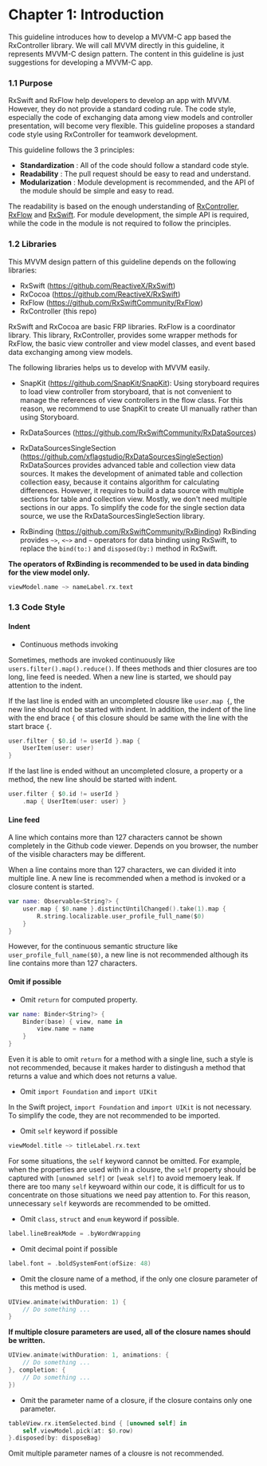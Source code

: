 # Chapter 1: Introduction

This guideline introduces how to develop a MVVM-C app based the RxController library.
We will call MVVM directly in this guideline, it represents MVVM-C design pattern.
The content in this guideline is just suggestions for developing a MVVM-C app.

### 1.1 Purpose

RxSwift and RxFlow help developers to develop an app with MVVM.
However, they do not provide a standard coding rule.
The code style, especially the code of exchanging data among view models and controller presentation, will become very flexible.
This guideline proposes a standard code style using RxController for teamwork development.

This guideline follows the 3 principles:

- **Standardization** : All of the code should follow a standard code style.
- **Readability** : The pull request should be easy to read and understand.
- **Modularization** : Module development is recommended, and the API of the module should be simple and easy to read.

The readability is based on the enough understanding of [RxController](https://github.com/xflagstudio/RxController), [RxFlow](https://github.com/RxSwiftCommunity/RxFlow) and [RxSwift](https://github.com/ReactiveX/RxSwift).
For module development, the simple API is required, while the code in the module is not required to follow the principles.

### 1.2 Libraries

This MVVM design pattern of this guideline depends on the following libraries:

- RxSwift (https://github.com/ReactiveX/RxSwift)
- RxCocoa (https://github.com/ReactiveX/RxSwift)
- RxFlow (https://github.com/RxSwiftCommunity/RxFlow)
- RxController (this repo)

RxSwift and RxCocoa are basic FRP libraries.
RxFlow is a coordinator library.
This library, RxController, provides some wrapper methods for RxFlow, the basic view controller and view model classes, and event based data exchanging among view models.

The following libraries helps us to develop with MVVM easily.

- SnapKit (https://github.com/SnapKit/SnapKit):
Using storyboard requires to load view controller from storyboard, that is not convenient to manage the references of view controllers in the flow class.
For this reason, we recommend to use SnapKit to create UI manually rather than using Storyboard.

- RxDataSources (https://github.com/RxSwiftCommunity/RxDataSources)
- RxDataSourcesSingleSection (https://github.com/xflagstudio/RxDataSourcesSingleSection)
RxDataSources provides advanced table and collection view data sources.
It makes the development of animated table and collection collection easy, because it contains algorithm for calculating differences.
However, it requires to build a data source with multiple sections for table and collection view.
Mostly, we don't need multiple sections in our apps.
To simplify the code for the single section data source, we use the RxDataSourcesSingleSection library.

- RxBinding (https://github.com/RxSwiftCommunity/RxBinding)
RxBinding provides `~>`, `<~>` and `~` operators for data binding using RxSwift, to replace the `bind(to:)` and `disposed(by:)` method in RxSwift.

**The operators of RxBinding is recommended to be used in data binding for the view model only.**

```swift
viewModel.name ~> nameLabel.rx.text
```

### 1.3 Code Style

#### Indent

- Continuous methods invoking

Sometimes, methods are invoked continuously like `users.filter().map().reduce()`.
If thees methods and thier closures are too long, line feed is needed.
When a new line is started, we should pay attention to the indent.

If the last line is ended with an uncompleted clousre like `user.map {`, the new line should not be started with indent.
In addition, the indent of the line with the end brace `{` of this closure should be same with the line with the start brace `{`.

```swift
user.filter { $0.id != userId }.map {
    UserItem(user: user)
}
```

If the last line is ended without an uncompleted closure, a property or a method, the new line should be started with indent.

```swift
user.filter { $0.id != userId }
    .map { UserItem(user: user) }
```

#### Line feed

A line which contains more than 127 characters cannot be shown completely in the Github code viewer.
Depends on you browser, the number of the visible characters may be different.

When a line contains more than 127 characters, we can divided it into multiple line.
A new line is recommended when a method is invoked or a closure content is started.

```swift
var name: Observable<String?> {
    user.map { $0.name }.distinctUntilChanged().take(1).map {
        R.string.localizable.user_profile_full_name($0)
    }
}
```

However, for the continuous semantic structure like `user_profile_full_name($0)`, a new line is not recommended although its line contains more than 127 characters.

#### Omit if possible

- Omit `return` for computed property.

```swift
var name: Binder<String?> {
    Binder(base) { view, name in 
        view.name = name
    }
}
```

Even it is able to omit `return` for a method with a single line, such a style is not recommended, because it makes harder to distingush a method that returns a value and which does not returns a value.

- Omit `import Foundation` and `import UIKit`

In the Swift project, `import Foundation` and `import UIKit` is not necessary.
To simplify the code, they are not recommended to be imported.

- Omit `self` keyword if possible

```swift
viewModel.title ~> titleLabel.rx.text
```

For some situations, the `self` keyword cannot be omitted.
For example, when the properties are used with in a clousre, the `self` property should be captured with `[unowned self]` or `[weak self]` to avoid memoery leak.
If there are too many `self` keywoard within our code, it is difficult for us to concentrate on those situations we need pay attention to.
For this reason, unnecessary `self` keywords are recommended to be omitted.

- Omit `class`, `struct` and `enum` keyword if possible.

```swift
label.lineBreakMode = .byWordWrapping
```

- Omit decimal point if possible

```swift
label.font = .boldSystemFont(ofSize: 48)
```

- Omit the closure name of a method, if the only one closure parameter of this method is used.

```swift
UIView.animate(withDuration: 1) { 
    // Do something ...
}
```

**If multiple closure parameters are used, all of the closure names should be written.**

```swift
UIView.animate(withDuration: 1, animations: { 
    // Do something ...
}, completion: {
    // Do something ...
})
```

- Omit the parameter name of a closure, if the closure contains only one parameter.

```swift
tableView.rx.itemSelected.bind { [unowned self] in
    self.viewModel.pick(at: $0.row)
}.disposed(by: disposeBag)
```

Omit multiple parameter names of a clousre is not recommended.

